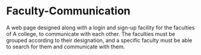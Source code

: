 # Faculty-Communication
A web page designed along with a login and sign-up facility for the faculties of A college, to communicate with each other. The faculties must be grouped according to their designation, and a specific faculty must be able to search for them and communicate with them.
